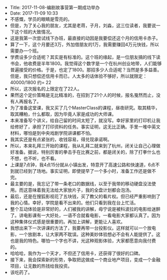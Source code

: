 - Title: 2017-11-08-编剧故事营第一期成功举办
- Date: 2017-11-09 10:33
- 不感慨，学员的眼睛是雪亮的。
- 但是，为了关心我的朋友，尤其是老蒋，子月，刘淼，这三位读者，我要说一下这个班的大致情况。
- 这是我第一次尝试线下办班，最直接的动因是我要偿还这个月的信用卡赤子。
- 算了一下，这个月要还3万，外加借朋友的1万，我需要赚回4万元快钱，所以需要办一个班。
- 学费设多少合适呢？其实是有标准的。这个班的缘起，是一位朋友搞的线下读书会，他收费是半年1800。我觉得这个数字是一个在杭州创业地带，人们能够普遍接受的价格。于是，也定了1800。那招多少人合适呢？当然是多多益善。但是，我只想偿还信用卡而已，人太多的话体验不够好，所以就限定：40000/1800 约= 22
- 所以，这次报名的上限定在了22人。
- 果然这个定价策略是无比精准的，在招到了21个人的时候，报名戛然而止，没有人再报名了。
- 为了准备这堂课，我又买了几个MasterClass的课程，昼夜研究。取其精华，取其糟粕，什么都取，因为毕竟人家是成功的大师课。
- 本来准备写个讲义，给自己留的时间太短了，就没写。幸好家里的打印机让我给修好了，承担了打印资料的任务。事实证明，这无比正确。手里一堆中英文材料，哪怕是到中央戏剧学院讲课都不怕。
- 我其实还是有点紧张的，收钱容易，得兑现承诺啊。
- 所以，本来礼拜三开始的课程，我从礼拜二就来到了杭州，闭关让自己心理做好准备。据说，特别厉害的拳击手在比赛之前，都是闭关的，除了打拳什么也不想，也不听，也不看。
- 上课是7点钟，我4点15分就从小镇出发，特意开了高速公路和快速道，6点不到就已经到了场地。事实证明，即使提早了一个多小时，准备工作还是做不完。
- 最主要的是，我忘记了带一条老口的数据线，以至于我带的移动硬盘没法使用。而这意味着我无法给大家放片子，我的全盘计划都会泡汤。
- 最后，还是在搜狐影视花了五块钱，买了教父的看片权。但已经严重影响到了我的心情。幸好，学院是看不出来的。他们只看到我在台上忙活。
- 整个互动体验是非常好的，人们被我的讲解，毋宁说是被科波拉的电影给迷醉了。讲电影课有一大好处，一语不合就看电影，一看电影大家都认真了。因为这种集体仪式感是很重要的。再加上讲解，更能让人喜欢。
- 我想出来下一次讲课的方法了，我要再带一台投影仪。这样就可以一个放电影，一个放剧本，让大家两不耽误。这种美妙体验想必不会有人能提供了。这也是我的特色。哪怕一个字也不讲，光这种观影体验，大家都愿意向我付费的。
- 哈哈哈，我作为一个天才，不但还了信用卡，还获得了很好的口碑。
- 接下来，我会探索新的形势，争取把这做成一个商业地产项目，变成一个金融项目，让无数的热钱给我投资。
- 该吃药了。
